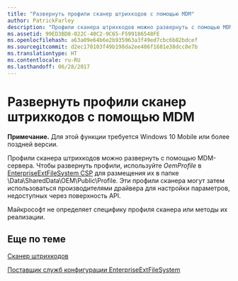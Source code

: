 ```yaml
---
title: "Развернуть профили сканер штрихкодов с помощью MDM"
author: PatrickFarley
description: "Профили сканера штрихкодов можно развернуть с помощью MDM-сервера."
ms.assetid: 99ED3BD8-022C-40C2-9C65-F599186548FE
ms.openlocfilehash: a63a09e64b6e2b935963a3f49ed7cbc6b82bdcef
ms.sourcegitcommit: d2ec178103f49b198da2ee486f1681e38dcc8e7b
ms.translationtype: HT
ms.contentlocale: ru-RU
ms.lasthandoff: 06/28/2017
---
```

# <a name="deploy-barcode-scanner-profiles-with-mdm"></a>Развернуть профили сканер штрихкодов с помощью MDM

**Примечание.** Для этой функции требуется Windows 10 Mobile или более поздней версии.

Профили сканера штрихкодов можно развернуть с помощью MDM-сервера. Чтобы развернуть профили, используйте *OemProfile* в [EnterpriseExtFileSystem CSP](https://msdn.microsoft.com/library/windows/hardware/mt157025) для размещения их в папке \\Data\\SharedData\\OEM\\Public\\Profile. Эти профили сканера могут затем использоваться производителями драйвера для настройки параметров, недоступных через поверхность API.

Майкрософт не определяет специфику профиля сканера или методы их реализации.

## <a name="related-topics"></a>Еще по теме
[Сканер штрихкодов](barcode-scanner.md)

[Поставщик служб конфигурации EnterpriseExtFileSystem](https://msdn.microsoft.com/library/windows/hardware/mt157025)